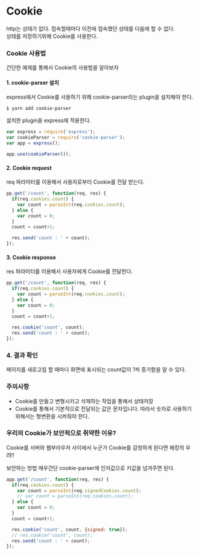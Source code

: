 # Cookie
http는 상태가 없다. 접속할때마다 이전에 접속했던 상태를 다음에 할 수 없다.  
상태를 저장하기위해 Cookie를 사용한다.

### Cookie 사용법
간단한 예제를 통해서 Cookie의 사용법을 알아보자

#### 1. cookie-parser 설치
express에서 Cookie를 사용하기 위해 cookie-parser라는 plugin을 설치해야 한다.
```console
$ yarn add cookie-parser
```

설치한 plugin을 express에 적용한다.
```javascript
var express = require('express');
var cookieParser = require('cookie-parser');
var app = express();

app.use(cookieParser());
```

#### 2. Cookie request
req 파라미터를 이용해서 사용자로부터 Cookie를 전달 받는다.
```javascript
pp.get('/count', function(req, res) {
  if(req.cookies.count) {
    var count = parseInt(req.cookies.count);
  } else {
    var count = 0;
  }
  count = count+1;

  res.send('count : ' + count);
});
```

#### 3. Cookie response
res 파라미터를 이용해서 사용자에게 Cookie를 전달한다. 
```javascript
pp.get('/count', function(req, res) {
  if(req.cookies.count) {
    var count = parseInt(req.cookies.count);
  } else {
    var count = 0;
  }
  count = count+1;

  res.cookie('count', count);
  res.send('count : ' + count);
});
```

### 4. 결과 확인
페이지를 새로고침 할 때마다 화면에 표시되는 count값이 1씩 증가함을 알 수 있다.

### 주의사항
- Cookie를 만들고 변형시키고 삭제하는 작업을 통해서 상태저장
- Cookie를 통해서 기본적으로 전달되는 값은 문자입니다. 따라서 숫자로 사용하기 위해서는 형변환을 시켜줘야 한다.


### 우리의 Cookie가 보안적으로 취약한 이유?
Cookie를 서버와 웹부라우저 사이에서 누군가 Cookie를 감청하게 된다면 해킹의 우려!! 

보안하는 방법 매우간단 
cookie-parser에 인자값으로 키값을 넘겨주면 된다.
```javascript
app.get('/count', function(req, res) {
  if(req.cookies.count) {
    var count = parseInt(req.signedCookies.count);
    // var count = parseInt(req.cookies.count);
  } else {
    var count = 0;
  }
  count = count+1;

  res.cookie('count', count, {signed: true});
  // res.cookie('count', count);
  res.send('count : ' + count);
});
```



